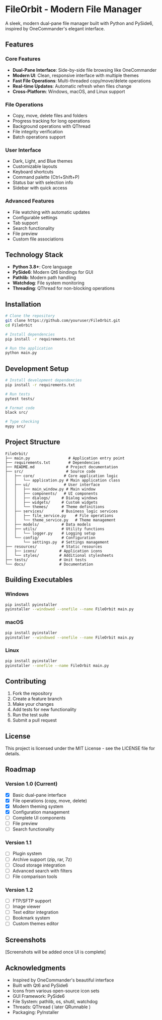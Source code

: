 # FileOrbit - Modern File Manager

A sleek, modern dual-pane file manager built with Python and PySide6, inspired by OneCommander's elegant interface.

## Features

### Core Features
- **Dual-Pane Interface**: Side-by-side file browsing like OneCommander
- **Modern UI**: Clean, responsive interface with multiple themes
- **Fast File Operations**: Multi-threaded copy/move/delete operations
- **Real-time Updates**: Automatic refresh when files change
- **Cross-Platform**: Windows, macOS, and Linux support

### File Operations
- Copy, move, delete files and folders
- Progress tracking for long operations
- Background operations with QThread
- File integrity verification
- Batch operations support

### User Interface
- Dark, Light, and Blue themes
- Customizable layouts
- Keyboard shortcuts
- Command palette (Ctrl+Shift+P)
- Status bar with selection info
- Sidebar with quick access

### Advanced Features
- File watching with automatic updates
- Configurable settings
- Tab support
- Search functionality
- File preview
- Custom file associations

## Technology Stack

- **Python 3.8+**: Core language
- **PySide6**: Modern Qt6 bindings for GUI
- **Pathlib**: Modern path handling
- **Watchdog**: File system monitoring
- **Threading**: QThread for non-blocking operations

## Installation

```bash
# Clone the repository
git clone https://github.com/youruser/FileOrbit.git
cd FileOrbit

# Install dependencies
pip install -r requirements.txt

# Run the application
python main.py
```

## Development Setup

```bash
# Install development dependencies
pip install -r requirements.txt

# Run tests
pytest tests/

# Format code
black src/

# Type checking
mypy src/
```

## Project Structure

```
FileOrbit/
├── main.py                 # Application entry point
├── requirements.txt        # Dependencies
├── README.md              # Project documentation
├── src/                   # Source code
│   ├── core/             # Core application logic
│   │   └── application.py # Main application class
│   ├── ui/               # User interface
│   │   ├── main_window.py # Main window
│   │   ├── components/   # UI components
│   │   ├── dialogs/     # Dialog windows
│   │   ├── widgets/     # Custom widgets
│   │   └── themes/      # Theme definitions
│   ├── services/        # Business logic services
│   │   ├── file_service.py    # File operations
│   │   └── theme_service.py   # Theme management
│   ├── models/          # Data models
│   ├── utils/           # Utility functions
│   │   └── logger.py    # Logging setup
│   └── config/          # Configuration
│       └── settings.py  # Settings management
├── resources/           # Static resources
│   ├── icons/          # Application icons
│   └── styles/         # Additional stylesheets
├── tests/              # Unit tests
└── docs/               # Documentation
```

## Building Executables

### Windows
```bash
pip install pyinstaller
pyinstaller --windowed --onefile --name FileOrbit main.py
```

### macOS
```bash
pip install pyinstaller
pyinstaller --windowed --onefile --name FileOrbit main.py
```

### Linux
```bash
pip install pyinstaller
pyinstaller --onefile --name FileOrbit main.py
```

## Contributing

1. Fork the repository
2. Create a feature branch
3. Make your changes
4. Add tests for new functionality
5. Run the test suite
6. Submit a pull request

## License

This project is licensed under the MIT License - see the LICENSE file for details.

## Roadmap

### Version 1.0 (Current)
- [x] Basic dual-pane interface
- [x] File operations (copy, move, delete)
- [x] Modern theming system
- [x] Configuration management
- [ ] Complete UI components
- [ ] File preview
- [ ] Search functionality

### Version 1.1
- [ ] Plugin system
- [ ] Archive support (zip, rar, 7z)
- [ ] Cloud storage integration
- [ ] Advanced search with filters
- [ ] File comparison tools

### Version 1.2
- [ ] FTP/SFTP support
- [ ] Image viewer
- [ ] Text editor integration
- [ ] Bookmark system
- [ ] Custom themes editor

## Screenshots

[Screenshots will be added once UI is complete]

## Acknowledgments

- Inspired by OneCommander's beautiful interface
- Built with Qt6 and PySide6
- Icons from various open-source icon sets
- GUI Framework: PySide6
- File System: pathlib, os, shutil, watchdog
- Threads: QThread ( later QRunnable )
- Packaging: PyInstaller
